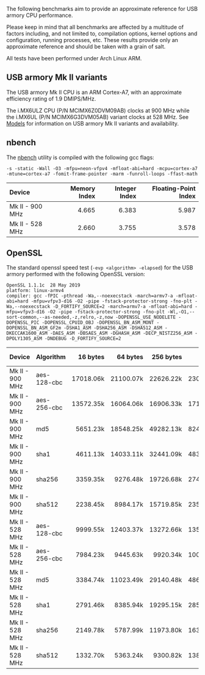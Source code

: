 The following benchmarks aim to provide an approximate reference for USB armory
CPU performance.

Please keep in mind that all benchmarks are affected by a multitude of factors
including, and not limited to, compilation options, kernel options and
configuration, running processes, etc. These results provide only an
approximate reference and should be taken with a grain of salt.

All tests have been performed under Arch Linux ARM.

## USB armory Mk II variants

The USB armory Mk II CPU is an ARM Cortex-A7, with an approximate efficiency
rating of 1.9 DMIPS/MHz.

The i.MX6ULZ CPU (P/N MCIMX6Z0DVM09AB) clocks at 900 MHz while the i.MX6UL (P/N MCIMX6G3DVM05AB) variant clocks at 528 MHz. See [Models](https://github.com/f-secure-foundry/usbarmory/wiki/Models) for information on USB armory Mk II variants and availability.

## nbench

The [nbench](https://github.com/santoshsk007/nbench) utility is compiled with the following gcc flags:

```
-s -static -Wall -O3 -mfpu=neon-vfpv4 -mfloat-abi=hard -mcpu=cortex-a7 -mtune=cortex-a7 -fomit-frame-pointer -marm -funroll-loops -ffast-math
```

| Device           | Memory Index  | Integer Index | Floating-Point Index |
|:-----------------|--------------:|--------------:|---------------------:|
| Mk II - 900 MHz  |         4.665 |         6.383 |                5.987 |
| Mk II - 528 MHz  |         2.660 |         3.755 |                3.578 |

## OpenSSL

The standard openssl speed test (`-evp <algorithm> -elapsed`) for the USB armory performed with the following OpenSSL version:
```
OpenSSL 1.1.1c  28 May 2019
platform: linux-armv4
compiler: gcc -fPIC -pthread -Wa,--noexecstack -march=armv7-a -mfloat-abi=hard -mfpu=vfpv3-d16 -O2 -pipe -fstack-protector-strong -fno-plt -Wa,--noexecstack -D_FORTIFY_SOURCE=2 -march=armv7-a -mfloat-abi=hard -mfpu=vfpv3-d16 -O2 -pipe -fstack-protector-strong -fno-plt -Wl,-O1,--sort-common,--as-needed,-z,relro,-z,now -DOPENSSL_USE_NODELETE -DOPENSSL_PIC -DOPENSSL_CPUID_OBJ -DOPENSSL_BN_ASM_MONT -DOPENSSL_BN_ASM_GF2m -DSHA1_ASM -DSHA256_ASM -DSHA512_ASM -DKECCAK1600_ASM -DAES_ASM -DBSAES_ASM -DGHASH_ASM -DECP_NISTZ256_ASM -DPOLY1305_ASM -DNDEBUG -D_FORTIFY_SOURCE=2
```

| Device          | Algorithm   | 16 bytes  | 64 bytes  | 256 bytes | 1024 bytes | 8192 bytes |
|:----------------|:------------|----------:|----------:|----------:|-----------:|-----------:|
| Mk II - 900 MHz | aes-128-cbc | 17018.06k | 21100.07k | 22626.22k |  23031.13k |  23109.63k |
| Mk II - 900 MHz | aes-256-cbc | 13572.35k | 16064.06k | 16906.33k |  17120.26k |  17164.97k |
| Mk II - 900 MHz | md5         |  5651.23k | 18548.25k | 49282.13k |  82440.87k | 102883.33k |
| Mk II - 900 MHz | sha1        |  4611.13k | 14033.11k | 32441.09k |  48374.10k |  56279.04k |
| Mk II - 900 MHz | sha256      |  3359.35k |  9276.48k | 19726.68k |  27468.12k |  31001.26k |
| Mk II - 900 MHz | sha512      |  2238.45k |  8984.17k | 15719.85k |  23549.61k |  27473.24k |
| Mk II - 528 MHz | aes-128-cbc |  9999.55k | 12403.37k | 13272.66k |  13509.29k |  13579.61k |
| Mk II - 528 MHz | aes-256-cbc |  7984.23k |  9445.63k |  9920.34k |  10048.17k |  10084.35k |
| Mk II - 528 MHz | md5         |  3384.74k | 11023.49k | 29140.48k |  48677.21k |  60547.07k |
| Mk II - 528 MHz | sha1        |  2791.46k |  8385.94k | 19295.15k |  28568.23k |  33226.75k |
| Mk II - 528 MHz | sha256      |  2149.78k |  5787.99k | 11973.80k |  16328.70k |  18262.70k |
| Mk II - 528 MHz | sha512      |  1332.70k |  5363.24k |  9300.82k |  13867.35k |  16198.31k |
